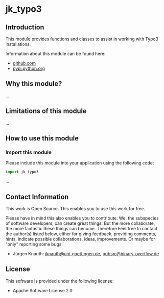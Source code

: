 jk_typo3
==========

Introduction
------------

This module provides functions and classes to assist in working with Typo3 installations.

Information about this module can be found here:

* [github.com](https://github.com/jkpubsrc/python-module-jk-typo3)
* [pypi.python.org](https://pypi.python.org/pypi/jk_typo3)

Why this module?
----------------

...

Limitations of this module
--------------------------

...

How to use this module
----------------------

### Import this module

Please include this module into your application using the following code:

```python
import jk_typo3
```

...

Contact Information
-------------------

This work is Open Source. This enables you to use this work for free.

Please have in mind this also enables you to contribute. We, the subspecies of software developers, can create great things. But the more collaborate, the more fantastic these things can become. Therefore Feel free to contact the author(s) listed below, either for giving feedback, providing comments, hints, indicate possible collaborations, ideas, improvements. Or maybe for "only" reporting some bugs:

* Jürgen Knauth: jknauth@uni-goettingen.de, pubsrc@binary-overflow.de

License
-------

This software is provided under the following license:

* Apache Software License 2.0



